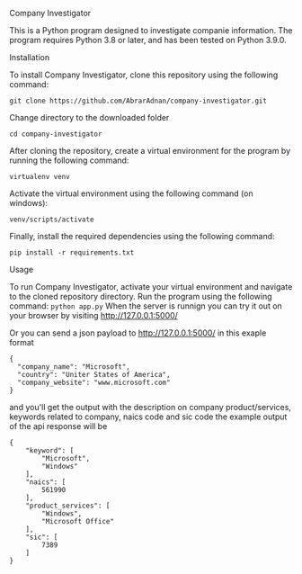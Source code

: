 Company Investigator


This is a Python program designed to investigate companie information. The program requires Python 3.8 or later, and has been tested on Python 3.9.0.

Installation

To install Company Investigator, clone this repository using the following command:
```
git clone https://github.com/AbrarAdnan/company-investigator.git
```
Change directory to the downloaded folder
```
cd company-investigator
```
After cloning the repository, create a virtual environment for the program by running the following command:
```
virtualenv venv
```
Activate the virtual environment using the following command (on windows):

```
venv/scripts/activate
```

Finally, install the required dependencies using the following command:
```
pip install -r requirements.txt
```
Usage

To run Company Investigator, activate your virtual environment and navigate to the cloned repository directory. Run the program using the following command:
``
python app.py
``
When the server is runnign you can try it out on your browser by visiting http://127.0.0.1:5000/ 

Or you can send a json payload to http://127.0.0.1:5000/ 
in this exaple format
```
{
  "company_name": "Microsoft",
  "country": "Uniter States of America",
  "company_website": "www.microsoft.com"
}
```
and you'll get the output with the description on company product/services, keywords related to company, naics code and sic code
the example output of the api response will be
```
{
    "keyword": [
        "Microsoft",
        "Windows"
    ],
    "naics": [
        561990
    ],
    "product_services": [
        "Windows",
        "Microsoft Office"
    ],
    "sic": [
        7389
    ]
}
```
